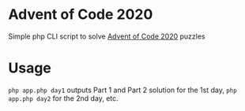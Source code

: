# Advent of Code 2020
Simple php CLI script to solve [Advent of Code 2020](https://adventofcode.com/2020) puzzles

# Usage
`php app.php day1` outputs Part 1 and Part 2 solution for the 1st day, `php app.php day2` for the 2nd day,  etc.